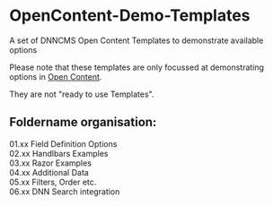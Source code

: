 # OpenContent-Demo-Templates
A set of DNNCMS Open Content Templates to demonstrate available options

Please note that these templates are only focussed at demonstrating options in [Open Content](https://opencontent.readme.io/).

They are not "ready to use Templates".

## Foldername organisation:<br>
01.xx Field Definition Options<br>
02.xx Handlbars Examples<br>
03.xx Razor Examples<br>
04.xx Additional Data<br>
05.xx Filters, Order etc.<br>
06.xx DNN Search integration<br>

